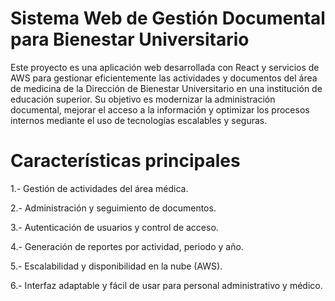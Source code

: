 # Sistema Web de Gestión Documental para Bienestar Universitario #

Este proyecto es una aplicación web desarrollada con React y servicios de AWS para gestionar eficientemente las actividades y documentos del área de medicina de la Dirección de Bienestar Universitario en una institución de educación superior. Su objetivo es modernizar la administración documental, mejorar el acceso a la información y optimizar los procesos internos mediante el uso de tecnologías escalables y seguras.

# Características principales #

1.- Gestión de actividades del área médica.

2.- Administración y seguimiento de documentos.

3.- Autenticación de usuarios y control de acceso.

4.- Generación de reportes por actividad, periodo y año.

5.- Escalabilidad y disponibilidad en la nube (AWS).

6.- Interfaz adaptable y fácil de usar para personal administrativo y médico.
